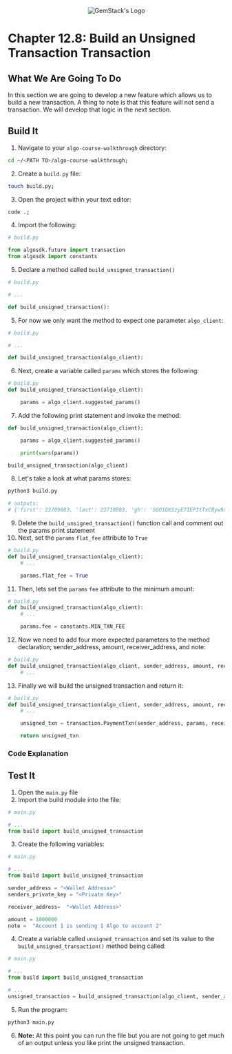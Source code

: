 <p align="center">
  <img
  src="https://camo.githubusercontent.com/e4ac909b3da508a9e5f8f5276359dd0d8a484a30dc58daf2b29755d87aa09b57/68747470733a2f2f67656d737461636b2e696f2f7374617469632f31626135356364376237663639393165633965646262386331343332323533342f30656261302f6c6f676f5f7072696d6172795f737461636b65642e61766966"
  alt="GemStack's Logo"
  />
</p>

# Chapter 12.8: Build an Unsigned Transaction Transaction

## What We Are Going To Do
In this section we are going to develop a new feature which allows us to build a new transaction. A thing to note is that this feature will not send a transaction. We will develop that logic in the next section.

## Build It
1. Navigate to your `algo-course-walkthrough` directory:
```sh
cd ~/<PATH TO>/algo-course-walkthrough;
```
2. Create a `build.py` file:
```sh
touch build.py;
```
3. Open the project within your text editor:
```sh
code .;
```
4. Import the following:
```python
# build.py

from algosdk.future import transaction
from algosdk import constants
```
5. Declare a method called `build_unsigned_transaction()`
```python
# build.py

# ...

def build_unsigned_transaction():
```
5. For now we only want the method to expect one parameter `algo_client`:
```python
# build.py

# ...

def build_unsigned_transaction(algo_client):
```
6. Next, create a variable called `params` which stores the following:
```python
# build.py
def build_unsigned_transaction(algo_client):

    params = algo_client.suggested_params()
```
7. Add the following print statement and invoke the method:
```python
def build_unsigned_transaction(algo_client):

    params = algo_client.suggested_params()

    print(vars(params))

build_unsigned_transaction(algo_client)
```
8. Let's take a look at what params stores:
```sh
python3 build.py

# outputs:
# {'first': 22709883, 'last': 22710883, 'gh': 'SGO1GKSzyE7IEPItTxCByw9x8FmnrCDexi9/cOUJOiI=', 'gen': 'testnet-v1.0', 'fee': 0, 'flat_fee': False, 'consensus_version': 'https://github.com/algorandfoundation/specs/tree/d5ac876d7ede07367dbaa26e149aa42589aac1f7', 'min_fee': 1000}
```
9. Delete the `build_unsigned_transaction()` function call and comment out the params print statement
10. Next, set the `params` `flat_fee` attribute to `True`
```py
# build.py
def build_unsigned_transaction(algo_client):
    # ...

    params.flat_fee = True
```
11. Then, lets set the `params` `fee` attribute to the minimum amount:
```py
# build.py
def build_unsigned_transaction(algo_client):
    # ...

    params.fee = constants.MIN_TXN_FEE
```
12. Now we need to add four more expected parameters to the method declaration; sender_address, amount, receiver_address, and note:
```py
# build.py
def build_unsigned_transaction(algo_client, sender_address, amount, receiver_address, note):
    # ...
```
13. Finally we will build the unsigned transaction and return it:
```py
# build.py
def build_unsigned_transaction(algo_client, sender_address, amount, receiver_address, note):
    # ...

    unsigned_txn = transaction.PaymentTxn(sender_address, params, receiver_address, amount, None, note)

    return unsigned_txn
```
### Code Explanation


## Test It
1. Open the `main.py` file
2. Import the build module into the file:
```python
# main.py

# ...
from build import build_unsigned_transaction
```
3. Create the following variables:
```python
# main.py

# ...
from build import build_unsigned_transaction

sender_address = "<Wallet Address>"
senders_private_key = "<Private Key>"

receiver_address=  "<Wallet Address>"

amount = 1000000
note =  "Account 1 is sending 1 Algo to account 2"
```
4. Create a variable called `unsigned_transaction` and set its value to the `build_unsigned_transaction()` method being called:
```python
# main.py

# ...
from build import build_unsigned_transaction

# ...
unsigned_transaction = build_unsigned_transaction(algo_client, sender_address, amount, receiver_address, note)
```
5. Run the program:
```sh
python3 main.py
```
6. **Note:** At this point you can run the file but you are not going to get much of an output unless you like print the unsigned transaction.

